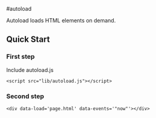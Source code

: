 #autoload

Autoload loads HTML elements on demand.

## Quick Start

### First step
Include autoload.js

```
<script src="lib/autoload.js"></script>
```

### Second step

```
<div data-load='page.html' data-events='"now"'></div>
```
